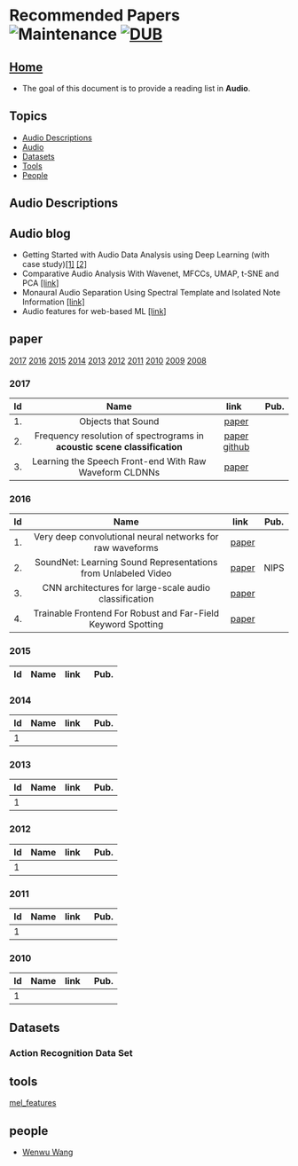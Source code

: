 # Recommended Papers ![Maintenance](https://img.shields.io/maintenance/yes/2017.svg) [![DUB](https://img.shields.io/dub/l/vibe-d.svg)](LICENSE)
## [Home](../../README.md)
- The goal of this document is to provide a reading list in __Audio__.

## Topics
- [Audio Descriptions](#audio-descriptions)
- [Audio](#audio)
- [Datasets](#datasets)
- [Tools](#tools)
- [People](#people)






## Audio Descriptions






## Audio blog
- Getting Started with Audio Data Analysis using Deep Learning (with case study)[\[1\]](https://www.analyticsvidhya.com/blog/2017/08/audio-voice-processing-deep-learning/) [\[2\]](https://medium.com/@ageitgey/machine-learning-is-fun-part-6-how-to-do-speech-recognition-with-deep-learning-28293c162f7a)
- Comparative Audio Analysis With Wavenet, MFCCs, UMAP, t-SNE and PCA [\[link\]](https://medium.com/@LeonFedden/comparative-audio-analysis-with-wavenet-mfccs-umap-t-sne-and-pca-cb8237bfce2f)
- Monaural Audio Separation Using Spectral Template and Isolated Note Information [\[link\]](http://personal.ee.surrey.ac.uk/Personal/W.Wang/papers/LalW_ICAABchapter_2012.pdf)
- Audio features for web-based ML [\[link\]](https://towardsdatascience.com/audio-features-for-web-based-ml-555776733bae)






## paper
[2017](#2017) [2016](#2016) [2015](#2015) [2014](#2014) [2013](#2013) [2012](#2012) [2011](#2011) [2010](#2010) [2009](#2009) [2008](#2008)
### 2017

|Id|Name  | link  | Pub.|
|-----|:-----:|:-----:|:-----:|
|1.|Objects that Sound|[paper](https://arxiv.org/pdf/1712.06651.pdf)||
|2.|Frequency resolution of spectrograms in __acoustic scene classification__|[paper](https://github.com/karoldvl/paper-2017-DCASE/blob/master/Paper/Piczak2017-DCASE.pdf) [github](https://github.com/karoldvl/paper-2017-DCASE)||
|3.|Learning the Speech Front-end With Raw Waveform CLDNNs|[paper](https://static.googleusercontent.com/media/research.google.com/en//pubs/archive/43960.pdf)||

### 2016

|Id|Name  | link  | Pub.|
|-----|:-----:|:-----:|:-----:|
|1.|Very deep convolutional neural networks for raw waveforms|[paper](https://arxiv.org/pdf/1610.00087.pdf)||
|2.|SoundNet: Learning Sound Representations from Unlabeled Video|[paper](http://carlvondrick.com/soundnet.pdf)|NIPS|
|3.|CNN  architectures for large-scale audio classification|[paper](https://arxiv.org/pdf/1609.09430.pdf)||
|4.|Trainable Frontend For Robust and Far-Field Keyword Spotting|[paper](https://arxiv.org/pdf/1607.05666.pdf)|||


### 2015

|Id|Name  | link  | Pub.|
|-----|:-----:|:-----:|:-----:|



### 2014

|Id|Name  | link  | Pub.|
|-----|:-----:|:-----:|:-----:|
|1||||

### 2013

|Id|Name  | link  | Pub.|
|-----|:-----:|:-----:|:-----:|
|1||||

### 2012

|Id|Name  | link  | Pub.|
|-----|:-----:|:-----:|:-----:|
|1||||


### 2011

|Id|Name  | link  | Pub.|
|-----|:-----:|:-----:|:-----:|
|1||||


### 2010

|Id|Name  | link  | Pub.|
|-----|:-----:|:-----:|:-----:|
|1||||


## Datasets

### Action Recognition Data Set




## tools
[mel_features](https://github.com/tensorflow/models/blob/master/research/audioset/mel_features.py)

## people

- [Wenwu Wang](http://personal.ee.surrey.ac.uk/Personal/W.Wang/)






